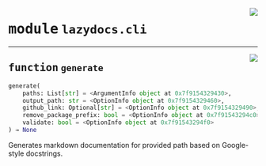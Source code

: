 
<a href="../src/lazydocs/cli.py#L0"><img align="right" style="float:right;" src="https://img.shields.io/badge/-source-cccccc?style=flat-square"></a>

# <kbd>module</kbd> `lazydocs.cli`



---

<a href="../src/lazydocs/cli.py#L10"><img align="right" style="float:right;" src="https://img.shields.io/badge/-source-cccccc?style=flat-square"></a>

## <kbd>function</kbd> `generate`

```python
generate(
    paths: List[str] = <ArgumentInfo object at 0x7f9154329430>,
    output_path: str = <OptionInfo object at 0x7f9154329460>,
    github_link: Optional[str] = <OptionInfo object at 0x7f9154329490>,
    remove_package_prefix: bool = <OptionInfo object at 0x7f91543294c0>,
    validate: bool = <OptionInfo object at 0x7f91543294f0>
) → None
```

Generates markdown documentation for provided path based on Google-style docstrings.



